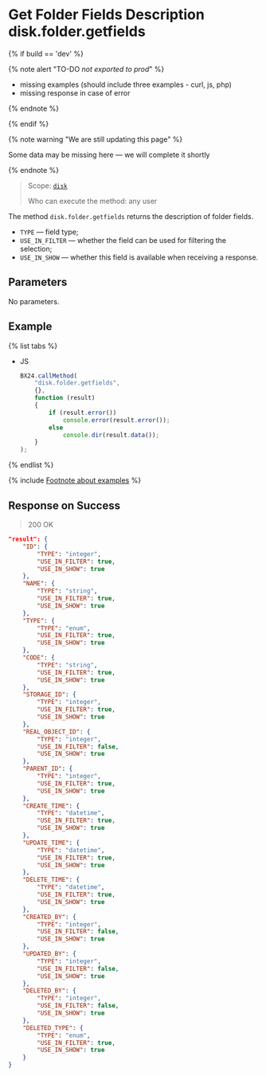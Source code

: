 # Get Folder Fields Description disk.folder.getfields

{% if build == 'dev' %}

{% note alert "TO-DO _not exported to prod_" %}

- missing examples (should include three examples - curl, js, php)
- missing response in case of error

{% endnote %}

{% endif %}

{% note warning "We are still updating this page" %}

Some data may be missing here — we will complete it shortly

{% endnote %}

> Scope: [`disk`](../../scopes/permissions.md)
>
> Who can execute the method: any user

The method `disk.folder.getfields` returns the description of folder fields.

- `TYPE` — field type;
- `USE_IN_FILTER` — whether the field can be used for filtering the selection;
- `USE_IN_SHOW` — whether this field is available when receiving a response.

## Parameters

No parameters.

## Example

{% list tabs %}

- JS

    ```js
    BX24.callMethod(
        "disk.folder.getfields",
        {},
        function (result)
        {
            if (result.error())
                console.error(result.error());
            else
                console.dir(result.data());
        }
    );
    ```

{% endlist %}

{% include [Footnote about examples](../../../_includes/examples.md) %}

## Response on Success

> 200 OK

```json
"result": {
    "ID": {
        "TYPE": "integer",
        "USE_IN_FILTER": true,
        "USE_IN_SHOW": true
    },
    "NAME": {
        "TYPE": "string",
        "USE_IN_FILTER": true,
        "USE_IN_SHOW": true
    },
    "TYPE": {
        "TYPE": "enum",
        "USE_IN_FILTER": true,
        "USE_IN_SHOW": true
    },
    "CODE": {
        "TYPE": "string",
        "USE_IN_FILTER": true,
        "USE_IN_SHOW": true
    },
    "STORAGE_ID": {
        "TYPE": "integer",
        "USE_IN_FILTER": true,
        "USE_IN_SHOW": true
    },
    "REAL_OBJECT_ID": {
        "TYPE": "integer",
        "USE_IN_FILTER": false,
        "USE_IN_SHOW": true
    },
    "PARENT_ID": {
        "TYPE": "integer",
        "USE_IN_FILTER": true,
        "USE_IN_SHOW": true
    },
    "CREATE_TIME": {
        "TYPE": "datetime",
        "USE_IN_FILTER": true,
        "USE_IN_SHOW": true
    },
    "UPDATE_TIME": {
        "TYPE": "datetime",
        "USE_IN_FILTER": true,
        "USE_IN_SHOW": true
    },
    "DELETE_TIME": {
        "TYPE": "datetime",
        "USE_IN_FILTER": true,
        "USE_IN_SHOW": true
    },
    "CREATED_BY": {
        "TYPE": "integer",
        "USE_IN_FILTER": false,
        "USE_IN_SHOW": true
    },
    "UPDATED_BY": {
        "TYPE": "integer",
        "USE_IN_FILTER": false,
        "USE_IN_SHOW": true
    },
    "DELETED_BY": {
        "TYPE": "integer",
        "USE_IN_FILTER": false,
        "USE_IN_SHOW": true
    },
    "DELETED_TYPE": {
        "TYPE": "enum",
        "USE_IN_FILTER": true,
        "USE_IN_SHOW": true
    }
}
```